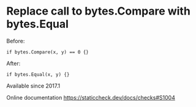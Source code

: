 # Replace call to bytes.Compare with bytes.Equal

Before:

    if bytes.Compare(x, y) == 0 {}

After:

    if bytes.Equal(x, y) {}

Available since
    2017.1

Online documentation
    https://staticcheck.dev/docs/checks#S1004
